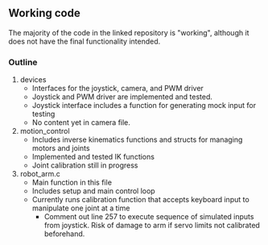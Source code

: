 ## Working code
The majority of the code in the linked repository is "working", although it does not have the final functionality intended.

### Outline

1. devices
    * Interfaces for the joystick, camera, and PWM driver
    * Joystick and PWM driver are implemented and tested.
    * Joystick interface includes a function for generating mock input for testing
    * No content yet in camera file.
2. motion_control
    * Includes inverse kinematics functions and structs for managing motors and joints
    * Implemented and tested IK functions
    * Joint calibration still in progress
3. robot_arm.c
    * Main function in this file
    * Includes setup and main control loop
    * Currently runs calibration function that accepts keyboard input to manipulate one joint at a time
        * Comment out line 257 to execute sequence of simulated inputs from joystick. Risk of damage to arm if servo limits not calibrated beforehand.
